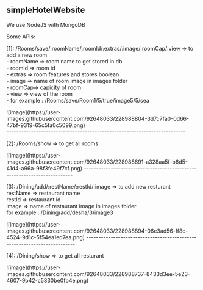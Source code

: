 <h2>simpleHotelWebsite</h2>

<p>We use NodeJS with MongoDB</p>

<p>Some APIs:</p>

<p>[1]:  /Rooms/save/:roomName/:roomId/:extras/:image/:roomCap/:view      => to add a new room
<br>
- roomName => room name to get stored in db
<br>
- roomId => room id
<br>
- extras => room features and stores boolean 
<br>
- image  => name of room image in images folder
<br>
- roomCap=> capicity of room
<br>
- view   => view of the room
<br>
- for example : /Rooms/save/Room1/5/true/image5/5/sea
<br>
</p>
![image](https://user-images.githubusercontent.com/92648033/228988804-3d7c7fa0-0d66-47bf-9319-65c5fa0c5099.png)
<br>
-------------------------------------------------------------------------

<p>[2]:  /Rooms/show                                                      => to get all rooms
<br>
</p>
![image](https://user-images.githubusercontent.com/92648033/228988691-a328aa5f-b6d5-41d4-a96a-98f3fe49f7cf.png)
-------------------------------------------------------------------------


<p>[3]:  /Dining/add/:restName/:restId/:image                             => to add new resturant
<br>
restName => restaurant name
<br>
restId   => restaurant id
<br>
image    => name of restaurant image in images folder
<br>
for example : /Dining/add/desha/3/image3
<br>
</p>
![image](https://user-images.githubusercontent.com/92648033/228988894-06e3ad56-ff8c-4524-9d1c-5f54ea1ed7ea.png)
-------------------------------------------------------------------------


<p>[4]:  /Dining/show                                                     => to get all resturant
<br>
</p>
![image](https://user-images.githubusercontent.com/92648033/228988737-8433d3ee-5e23-4607-9b42-c5830be0fb4e.png)
